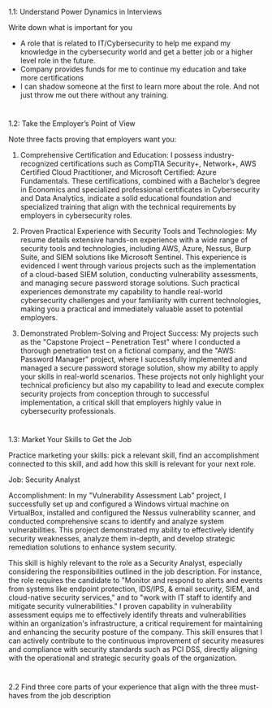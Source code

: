 1.1: Understand Power Dynamics in Interviews

Write down what is important for you 

- A role that is related to IT/Cybersecurity to help me expand my knowledge in the cybersecurity world and get a better job or a higher level role in the future.
- Company provides funds for me to continue my education and take more certifications
- I can shadow someone at the first to learn more about the role. And not just throw me out there without any training.

#

1.2: Take the Employer’s Point of View

Note three facts proving that employers want you:

1. Comprehensive Certification and Education: I possess industry-recognized certifications such as CompTIA Security+, Network+, AWS Certified Cloud Practitioner, and Microsoft Certified: Azure Fundamentals. These certifications, combined with a Bachelor’s degree in Economics and specialized professional certificates in Cybersecurity and Data Analytics, indicate a solid educational foundation and specialized training that align with the technical requirements by employers in cybersecurity roles.

2. Proven Practical Experience with Security Tools and Technologies: My resume details extensive hands-on experience with a wide range of security tools and technologies, including AWS, Azure, Nessus, Burp Suite, and SIEM solutions like Microsoft Sentinel. This experience is evidenced I went through various projects such as the implementation of a cloud-based SIEM solution, conducting vulnerability assessments, and managing secure password storage solutions. Such practical experiences demonstrate my capability to handle real-world cybersecurity challenges and your familiarity with current technologies, making you a practical and immediately valuable asset to potential employers.

3. Demonstrated Problem-Solving and Project Success: My projects such as the "Capstone Project – Penetration Test" where I conducted a thorough penetration test on a fictional company, and the "AWS: Password Manager" project, where I successfully implemented and managed a secure password storage solution, show my ability to apply your skills in real-world scenarios. These projects not only highlight your technical proficiency but also my capability to lead and execute complex security projects from conception through to successful implementation, a critical skill that employers highly value in cybersecurity professionals.

#

1.3: Market Your Skills to Get the Job

Practice marketing your skills: pick a relevant skill, find an accomplishment connected to
this skill, and add how this skill is relevant for your next role.

Job: Security Analyst

Accomplishment: In my "Vulnerability Assessment Lab" project, I successfully set up and configured a Windows virtual machine on VirtualBox, installed and configured the Nessus vulnerability scanner, and conducted comprehensive scans to identify and analyze system vulnerabilities. This project demonstrated my ability to effectively identify security weaknesses, analyze them in-depth, and develop strategic remediation solutions to enhance system security.

This skill is highly relevant to the role as a Security Analyst, especially considering the responsibilities outlined in the job description. For instance, the role requires the candidate to "Monitor and respond to alerts and events from systems like endpoint protection, IDS/IPS, & email security, SIEM, and cloud-native security services," and to "work with IT staff to identify and mitigate security vulnerabilities." I proven capability in vulnerability assessment equips me to effectively identify threats and vulnerabilities within an organization's infrastructure, a critical requirement for maintaining and enhancing the security posture of the company. This skill ensures that I can actively contribute to the continuous improvement of security measures and compliance with security standards such as PCI DSS, directly aligning with the operational and strategic security goals of the organization.

#

2.2 Find three core parts of your experience that align with the three must-haves from the job description



